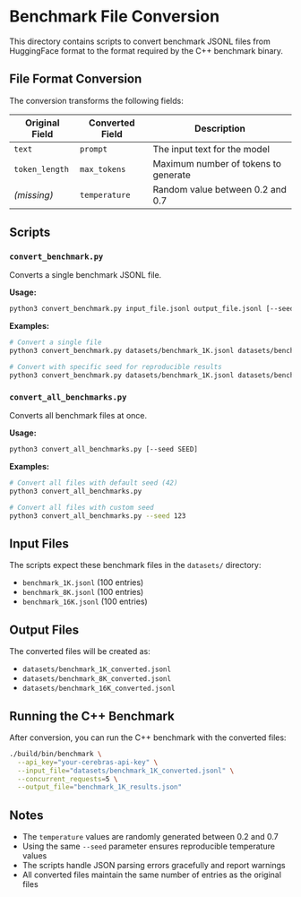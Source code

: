 # Benchmark File Conversion

This directory contains scripts to convert benchmark JSONL files from HuggingFace format to the format required by the C++ benchmark binary.

## File Format Conversion

The conversion transforms the following fields:

| Original Field | Converted Field | Description |
|----------------|-----------------|-------------|
| `text` | `prompt` | The input text for the model |
| `token_length` | `max_tokens` | Maximum number of tokens to generate |
| *(missing)* | `temperature` | Random value between 0.2 and 0.7 |

## Scripts

### `convert_benchmark.py`
Converts a single benchmark JSONL file.

**Usage:**
```bash
python3 convert_benchmark.py input_file.jsonl output_file.jsonl [--seed SEED]
```

**Examples:**
```bash
# Convert a single file
python3 convert_benchmark.py datasets/benchmark_1K.jsonl datasets/benchmark_1K_converted.jsonl

# Convert with specific seed for reproducible results
python3 convert_benchmark.py datasets/benchmark_1K.jsonl datasets/benchmark_1K_converted.jsonl --seed 123
```

### `convert_all_benchmarks.py`
Converts all benchmark files at once.

**Usage:**
```bash
python3 convert_all_benchmarks.py [--seed SEED]
```

**Examples:**
```bash
# Convert all files with default seed (42)
python3 convert_all_benchmarks.py

# Convert all files with custom seed
python3 convert_all_benchmarks.py --seed 123
```

## Input Files

The scripts expect these benchmark files in the `datasets/` directory:
- `benchmark_1K.jsonl` (100 entries)
- `benchmark_8K.jsonl` (100 entries) 
- `benchmark_16K.jsonl` (100 entries)

## Output Files

The converted files will be created as:
- `datasets/benchmark_1K_converted.jsonl`
- `datasets/benchmark_8K_converted.jsonl`
- `datasets/benchmark_16K_converted.jsonl`

## Running the C++ Benchmark

After conversion, you can run the C++ benchmark with the converted files:

```bash
./build/bin/benchmark \
  --api_key="your-cerebras-api-key" \
  --input_file="datasets/benchmark_1K_converted.jsonl" \
  --concurrent_requests=5 \
  --output_file="benchmark_1K_results.json"
```

## Notes

- The `temperature` values are randomly generated between 0.2 and 0.7
- Using the same `--seed` parameter ensures reproducible temperature values
- The scripts handle JSON parsing errors gracefully and report warnings
- All converted files maintain the same number of entries as the original files
